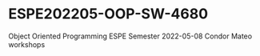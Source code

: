 # ESPE202205-OOP-SW-4680
Object Oriented Programming ESPE Semester 2022-05-08
Condor Mateo workshops
